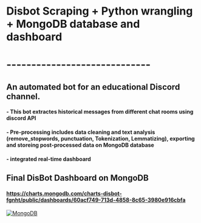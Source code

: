 # Disbot Scraping + Python wrangling + MongoDB database and dashboard
# -----------------------------
## An automated bot for an educational Discord channel.
#### - This bot extractes historical messages from different chat rooms using discord API 
#### - Pre-processing includes data cleaning and text analysis (remove_stopwords, punctuation, Tokenization, Lemmatizing), exporting and storeing post-processed data on MongoDB database
#### - integrated real-time dashboard
  
## Final DisBot Dashboard on MongoDB
#### https://charts.mongodb.com/charts-disbot-fgnht/public/dashboards/60acf749-713d-4858-8c65-3980e916cbfa
[![MongoDB](<https://github.com/Primary43/Disbot-Scrape-Python-wrangling-MongoDB-database/blob/main/DashboardBot.png>)](https://charts.mongodb.com/charts-disbot-fgnht/public/dashboards/60acf749-713d-4858-8c65-3980e916cbfa)
